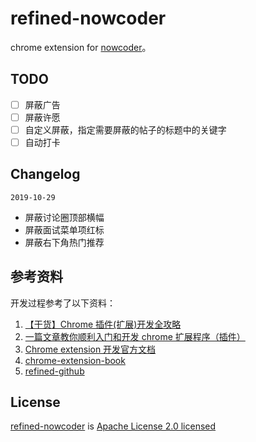 # refined-nowcoder

chrome extension for [nowcoder](https://www.nowcoder.com)。

## TODO

-   [ ] 屏蔽广告
-   [ ] 屏蔽许愿
-   [ ] 自定义屏蔽，指定需要屏蔽的帖子的标题中的关键字
-   [ ] 自动打卡

## Changelog

`2019-10-29`

-   屏蔽讨论圈顶部横幅
-   屏蔽面试菜单项红标
-   屏蔽右下角热门推荐

## 参考资料

开发过程参考了以下资料：

1. [【干货】Chrome 插件(扩展)开发全攻略](https://www.cnblogs.com/liuxianan/p/chrome-plugin-develop.html)
2. [一篇文章教你顺利入门和开发 chrome 扩展程序（插件）](https://juejin.im/post/5c135a275188257284143418)
3. [Chrome extension 开发官方文档](https://developer.chrome.com/extensions/devguide)
4. [chrome-extension-book](https://lightningminers.gitbook.io/chrome-extension-book/)
5. [refined-github](https://github.com/sindresorhus/refined-github/)

## License

[refined-nowcoder](https://github.com/tjx666/refined-nowcoder) is [Apache License 2.0 licensed](./LICENSE)
